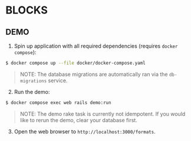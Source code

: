 # BLOCKS

## DEMO

1. Spin up application with all required dependencies (requires `docker compose`):

```bash
$ docker compose up --file docker/docker-compose.yaml
```

> NOTE: The database migrations are automatically ran via the `db-migrations` service.

2. Run the demo:

```bash
$ docker compose exec web rails demo:run
```

> NOTE: The demo rake task is currently not idempotent. If you would like to
rerun the demo, clear your database first.

3. Open the web browser to `http://localhost:3000/formats`.
